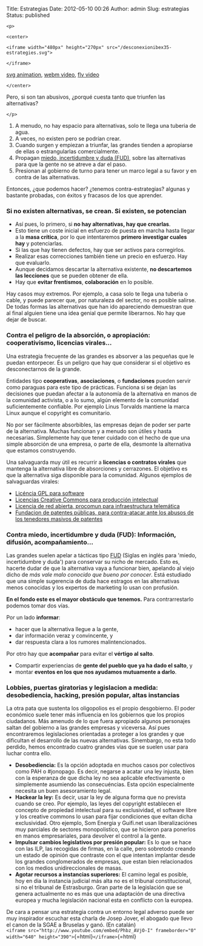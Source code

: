 Title: Estrategias
Date: 2012-05-10 00:26
Author: admin
Slug: estrategias
Status: published

```{=html}
<p>
```
```{=html}
<center>
```
```{=html}
<iframe width="480px" height="270px" src="/desconexionibex35-estrategies.svg">
```
```{=html}
</iframe>
```
  
[svg animation](/desconexionibex35-estrategies.svg), [webm video](/desconexionibex35-estrategies.webm), [flv video](/desconexionibex35-estrategies.flv)

```{=html}
</center>
```
  
Pero, si son tan abusivos, ¿porqué cuesta tanto que triunfen las alternativas?

```{=html}
</p>
```
1.  A menudo, no hay espacio para alternativas, solo te llega una tuberia de agua.
2.  A veces, no existen pero se podrían crear.
3.  Cuando surgen y empiezan a triunfar, las grandes tienden a apropiarse de ellas o estrangularlas comercialmente.
4.  Propagan [miedo, incertidumbre y duda (FUD)](http://es.wikipedia.org/wiki/Fear,_uncertainty_and_doubt), sobre las alternativas para que la gente no se atreve a dar el paso.
5.  Presionan al gobierno de turno para tener un marco legal a su favor y en contra de las alternativas.

Entonces, ¿que podemos hacer? ¿tenemos contra-estrategias? algunas y bastante probadas, con éxitos y fracasos de los que aprender.

### Si no existen alternativas, se crean. Si existen, se potencian

-   Así pues, lo primero, si **no hay alternativas, hay que crearlas**.
-   Esto tiene un coste inicial en esfuerzo de puesta en marcha hasta llegar a la **masa crítica**, por lo que intentaremos **primero investigar cuales hay** y potenciarlas.
-   Si las que hay tienen defectos, hay que ser activos para corregirlos.
-   Realizar esas correcciones también tiene un precio en esfuerzo. Hay que evaluarlo.
-   Aunque decidamos descartar la alternativa existente, **no descartemos las lecciones** que se pueden obtener de ella.
-   Hay que **evitar frentismos**, **colaboración** en lo posible.

Hay casos muy extremos. Por ejemplo, a casa solo te llega una tuberia o cable, y puede parecer que, por naturaleza del sector, no es posible salirse. De todas formas las alternativas que han ido apareciendo demuestran que al final alguien tiene una idea genial que permite liberarnos. No hay que dejar de buscar.

### Contra el peligro de la absorción, o apropiación: cooperativismo, licencias virales...

Una estrategia frecuente de las grandes es absorver a las pequeñas que le puedan entorpecer. És un peligro que hay que considerar si el objetivo es desconectarnos de la grande.

Entidades tipo **cooperativas**, **asociaciones**, o **fundaciones** pueden servir como paraguas para este tipo de prácticas. Funciona si se dejan las decisiones que puedan afectar a la autonomía de la alternativa en manos de la comunidad activista, o a lo sumo, algún elemento de la comunidad suficientemente confiable. Por ejemplo Linus Torvalds mantiene la marca Linux aunque el copyright es comunitario.

No por ser fácilmente absorbibles, las empresas dejan de poder ser parte de la alternativa. Muchas funcionan y a menudo son útiles y hasta necesarias. Simplemente hay que tener cuidado con el hecho de que una simple absorción de una empresa, o parte de ella, desmonte la alternativa que estamos construyendo.

Una salvaguarda muy útil es recurrir a **licencias o contratos virales** que mantenga la alternativa libre de absorciones y cerrazones. El objetivo es que la alternativa siga disponible para la comunidad. Algunos ejemplos de salvaguardas virales:

-   [Licéncia GPL para software](http://es.wikipedia.org/wiki/GPL)
-   [Licencias Creative Commons para producción intelectual](http://es.wikipedia.org/wiki/Creative_commons)
-   [Licencia de red abierta, procomun para infraestructura telemática](http://guifi.net/es/ProcomunXOLN)
-   [Fundacion de patentes públicas, para contra-atacar ante los abusos de los tenedores masivos de patentes](http://en.wikipedia.org/wiki/Public_Patent_Foundation)

### Contra miedo, incertidumbre y duda (FUD): Información, difusión, acompañamiento...

Las grandes suelen apelar a tácticas tipo [FUD](http://es.wikipedia.org/wiki/Fear,_uncertainty_and_doubt) (Siglas en inglés para 'miedo, incertidumbre y duda') para conservar su nicho de mercado. Esto es, hacerte dudar de que la alternativa vaya a funcionar bien, apelando al viejo dicho de *más vale malo conocido que bueno por conocer*. Está estudiado que una simple sugerencia de duda hace estragos en las alternativas menos conocidas y los expertos de marketing lo usan con profusión.

**En el fondo este es el mayor obstáculo que tenemos.** Para contrarrestarlo podemos tomar dos vías.

Por un lado **informar**:

-   hacer que la alternativa llegue a la gente,
-   dar información veraz y convincente, y
-   dar respuesta clara a los rumores malintencionados.

Por otro hay que **acompañar** para evitar el **vértigo al salto**.

-   Compartir experiencias de **gente del pueblo que ya ha dado el salto**, y
-   montar **eventos en los que nos ayudamos mutuamente a darlo**.

### Lobbies, puertas giratorias y legislacion a medida: desobediencia, hacking, presión popular, altas instancias

La otra pata que sustenta los oligopolios es el propio desgobierno. El poder económico suele tener más influencia en los gobiernos que los propios ciudadanos. Más amenudo de lo que fuera apropiado algunos personajes saltan del gobierno a las grandes empresas y viceversa. Así pues encontraremos legislaciones orientadas a proteger a los grandes y que dificultan el desarrollo de las nuevas alternativas. Sinembargo, no esta todo perdido, hemos encontrado cuatro grandes vías que se suelen usar para luchar contra ello.

-   **Desobediencia:** Es la opción adoptada en muchos casos por colectivos como PAH o \#jonopago. Es decir, negarse a acatar una ley injusta, bien con la esperanza de que dicha ley no sea aplicable efectivamente o simplemente asumiendo las consecuéncias. Esta opción especialmente necesita un buen asesoramiento legal.
-   **Hackear la ley:** Es decir, usar la ley de alguna forma que no prevista cuando se creo. Por ejemplo, las leyes del copyright establecen el concepto de propiedad intelectual para su exclusividad, el software libre y los creative commons lo usan para fijar condiciones que evitan dicha exclusividad. Otro ejemplo, Som Energia y Guifi.net usan liberalizaciónes muy parciales de sectores monopolistico, que se hicieron para ponerlos en manos empresariales, para devolver el control a la gente.
-   **Impulsar cambios legislativos por presión popular:** Es lo que se hace con las ILP, las recogidas de firmas, en la calle, pero sobretodo creando un estado de opinión que contraste con el que intentan implantar desde los grandes conglomerados de empresas, que estan bien relacionados con los medios unidireccionales de masas.
-   **Agotar recursos a instancias superiores:** El camino legal es posible, hoy en dia la instancia judicial más alta no es el tribunal constitucional, si no el tribunal de Estrasburgo. Gran parte de la legislación que se genera actualmente no es más que una adaptación de una directiva europea y mucha legislación nacional esta en conflicto con la europea.

De cara a pensar una estrategia contra un entorno legal adverso puede ser muy inspirador escuchar esta charla de Josep Jover, el abogado que llevo el canon de la SGAE a Bruselas y ganó. (En catalán)  
`<iframe src="http://www.youtube.com/embed/Phbz_AVjO-I" frameborder="0" width="640" height="390">`{=html}`</iframe>`{=html}
